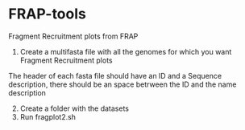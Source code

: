 # FRAP-tools
Fragment Recruitment plots from FRAP 

1. Create a multifasta file with all the genomes for which you want Fragment Recruitment plots

  The header of each fasta file should have an ID and a Sequence description, there should be an space betrween the ID and the name description
  
2. Create a folder with the datasets
3. Run fragplot2.sh

